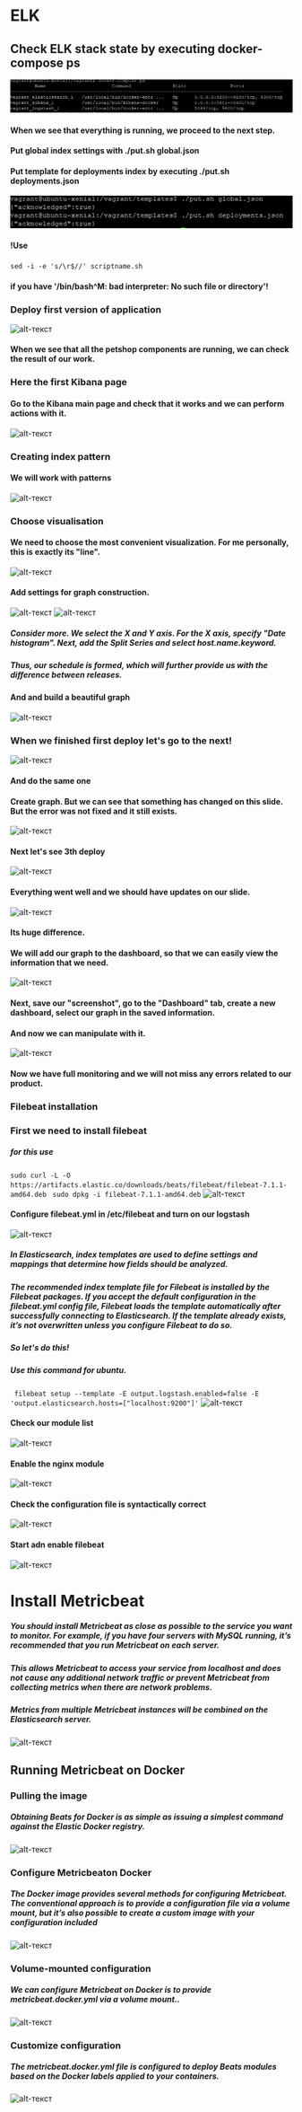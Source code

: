 # ELK  

## Check ELK stack state by executing docker-compose ps  

 ![alt-текст](https://github.com/KaterynaKalinichenko/ELK/blob/master/images/docker%20ps.PNG)  
#### When we see that everything is running, we proceed to the next step.

#### Put global index settings with ./put.sh global.json  
#### Put template for deployments index by executing ./put.sh deployments.json  
 ![alt-текст](https://github.com/KaterynaKalinichenko/ELK/blob/master/images/put.sh.PNG)  
 
#### !Use
``` sed -i -e 's/\r$//' scriptname.sh ```    
#### if you have  '/bin/bash^M: bad interpreter: No such file or directory'!  
  
### Deploy first version of application   
 ![alt-текст](https://github.com/KaterynaKalinichenko/ELK/blob/master/images/first%20release.PNG)  
#### When we see that all the petshop components are running, we can check the result of our work.

### Here the first Kibana page  
#### Go to the Kibana main page and check that it works and we can perform actions with it.
 ![alt-текст](https://github.com/KaterynaKalinichenko/ELK/blob/master/images/kibana%20show%20page.PNG)

### Creating index pattern 
#### We will work with patterns
 ![alt-текст](https://github.com/KaterynaKalinichenko/ELK/blob/master/images/logstash%20create.PNG)

###  Choose visualisation  
#### We need to choose the most convenient visualization. For me personally, this is exactly its "line".
 ![alt-текст](https://github.com/KaterynaKalinichenko/ELK/blob/master/images/visualization.PNG)
 
#### Add settings for graph construction. 
 ![alt-текст](https://github.com/KaterynaKalinichenko/ELK/blob/master/images/new/config1.PNG)
 ![alt-текст](https://github.com/KaterynaKalinichenko/ELK/blob/master/images/new/config2.PNG)
##### Consider more. We select the X and Y axis. For the X axis, specify "Date histogram". Next, add the Split Series and select host.name.keyword. 
##### Thus, our schedule is formed, which will further provide us with the difference between releases. 

#### And and build a beautiful graph
![alt-текст](https://github.com/KaterynaKalinichenko/ELK/blob/master/images/new/graphnew.PNG)

### When we finished first deploy let's go to the next!
![alt-текст](https://github.com/KaterynaKalinichenko/ELK/blob/master/images/new/second%20release.PNG)

#### And do the same one
#### Create graph. But we can see that something has changed on this slide. But the error was not fixed and it still exists.
![alt-текст](https://github.com/KaterynaKalinichenko/ELK/blob/master/images/new/graph%202%20dep.PNG)

#### Next let's see 3th deploy
![alt-текст](https://github.com/KaterynaKalinichenko/ELK/blob/master/images/new/3th%20rel.PNG)

#### Everything went well and we should have updates on our slide.
![alt-текст](https://github.com/KaterynaKalinichenko/ELK/blob/master/images/new/3%20graph.PNG)
#### Its huge difference.

#### We will add our graph to the dashboard, so that we can easily view the information that we need.
![alt-текст](https://github.com/KaterynaKalinichenko/ELK/blob/master/images/new/dash%201.PNG)

#### Next, save our "screenshot", go to the "Dashboard" tab, create a new dashboard, select our graph in the saved information.

#### And now we can manipulate with it.
![alt-текст](https://github.com/KaterynaKalinichenko/ELK/blob/master/images/new/dash%20graph.PNG)

#### Now we have full monitoring and we will not miss any errors related to our product.

### Filebeat installation

### First we need to install filebeat 
##### for this use 
``` sudo curl -L -O https://artifacts.elastic.co/downloads/beats/filebeat/filebeat-7.1.1-amd64.deb  ``` 
``` sudo dpkg -i filebeat-7.1.1-amd64.deb ```
![alt-текст](https://github.com/KaterynaKalinichenko/ELK/blob/master/images/fileb/1install.PNG)

#### Configure filebeat.yml in /etc/filebeat and turn on our logstash
![alt-текст](https://github.com/KaterynaKalinichenko/ELK/blob/master/images/fileb/2configure.PNG)

##### In Elasticsearch, index templates are used to define settings and mappings that determine how fields should be analyzed.
##### The recommended index template file for Filebeat is installed by the Filebeat packages. If you accept the default configuration in the filebeat.yml config file, Filebeat loads the template automatically after successfully connecting to Elasticsearch. If the template already exists, it’s not overwritten unless you configure Filebeat to do so.
##### So let's do this!   
 
##### Use this command for ubuntu.
``` filebeat setup --template -E output.logstash.enabled=false -E 'output.elasticsearch.hosts=["localhost:9200"]'```
![alt-текст](https://github.com/KaterynaKalinichenko/ELK/blob/master/images/fileb/3%20load%20temp.PNG)

#### Check our module list 
 ![alt-текст](https://github.com/KaterynaKalinichenko/ELK/blob/master/images/nginx%20list.PNG)
#### Enable the nginx module
 ![alt-текст](https://github.com/KaterynaKalinichenko/ELK/blob/master/images/enable%20ng.PNG)
 
#### Check the configuration file is syntactically correct
 ![alt-текст](https://github.com/KaterynaKalinichenko/ELK/blob/master/images/check%20correct.PNG)
 
#### Start adn enable filebeat
 ![alt-текст](https://github.com/KaterynaKalinichenko/ELK/blob/master/images/enable%20%26%26%20start%20filebeast.PNG)


# Install Metricbeat

##### You should install Metricbeat as close as possible to the service you want to monitor. For example, if you have four servers with MySQL running, it’s recommended that you run Metricbeat on each server. 
##### This allows Metricbeat to access your service from localhost and does not cause any additional network traffic or prevent Metricbeat from collecting metrics when there are network problems. 
##### Metrics from multiple Metricbeat instances will be combined on the Elasticsearch server.

 ![alt-текст](https://github.com/KaterynaKalinichenko/ELK/blob/master/images/metr/install%20metri.PNG)

## Running Metricbeat on Docker

### Pulling the image  
##### Obtaining Beats for Docker is as simple as issuing a simplest command against the Elastic Docker registry.

 ![alt-текст](https://github.com/KaterynaKalinichenko/ELK/blob/master/images/metr/dock%20pull%20metri.PNG)

### Configure Metricbeaton Docker

##### The Docker image provides several methods for configuring Metricbeat. The conventional approach is to provide a configuration file via a volume mount, but it’s also possible to create a custom image with your configuration included
 ![alt-текст](https://github.com/KaterynaKalinichenko/ELK/blob/master/images/metr/example%20config%20file.PNG)
 
### Volume-mounted configuration

##### We can configure Metricbeat on Docker is to provide metricbeat.docker.yml via a volume mount..
 ![alt-текст](https://github.com/KaterynaKalinichenko/ELK/blob/master/images/metr/volume-mounted.PNG)
 
### Customize configuration

##### The metricbeat.docker.yml file is configured to deploy Beats modules based on the Docker labels applied to your containers.
 ![alt-текст](https://github.com/KaterynaKalinichenko/ELK/blob/master/images/metr/customize.PNG)


 
 